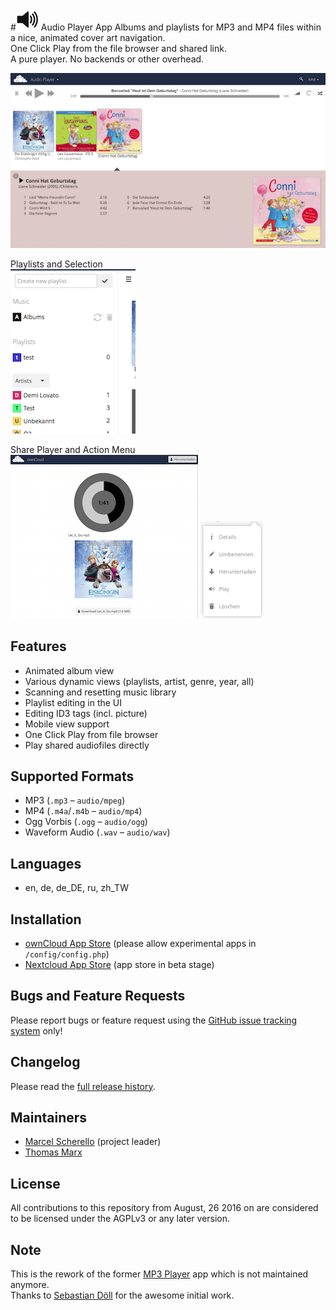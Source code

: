 #![](https://github.com/Rello/screenshots/blob/master/Audioplayer_Icon_30.png) Audio Player App
Albums and playlists for MP3 and MP4 files within a nice, animated cover art navigation.<br>
One Click Play from the file browser and shared link.<br>
A pure player. No backends or other overhead.

![](https://github.com/Rello/screenshots/blob/master/audioplayer_main.png)<br>

Playlists and Selection<br>
![](https://github.com/Rello/screenshots/blob/master/audioplayer_lists.png)<br>

Share Player and Action Menu<br>
![](https://github.com/Rello/screenshots/blob/master/audioplayer_share.png) ![](https://github.com/Rello/screenshots/blob/master/audioplayer_actions.png)<br>

## Features
- Animated album view
- Various dynamic views (playlists, artist, genre, year, all)
- Scanning and resetting music library
- Playlist editing in the UI
- Editing ID3 tags (incl. picture)
- Mobile view support
- One Click Play from file browser
- Play shared audiofiles directly

## Supported Formats
- MP3 (`.mp3` – `audio/mpeg`)
- MP4 (`.m4a`/`.m4b` – `audio/mp4`)
- Ogg Vorbis (`.ogg` – `audio/ogg`)
- Waveform Audio (`.wav` – `audio/wav`)

## Languages
- en, de, de_DE, ru, zh_TW

## Installation
- [ownCloud App Store](https://apps.owncloud.com/content/show.php?content=174738) (please allow experimental apps in `/config/config.php`)
- [Nextcloud App Store](https://apps.nextcloud.com/) (app store in beta stage)

## Bugs and Feature Requests

Please report bugs or feature request using the [GitHub issue tracking system](https://github.com/Rello/audioplayer/issues) only!

## Changelog

Please read the [full release history](https://github.com/Rello/audioplayer/blob/master/CHANGELOG.md).

## Maintainers
- [Marcel Scherello](https://github.com/Rello) (project leader)
- [Thomas Marx](https://github.com/xraMsamohT)

## License

All contributions to this repository from August, 26 2016 on are considered to be licensed under the AGPLv3 or any later version.

## Note
This is the rework of the former [MP3 Player](https://github.com/libasys/audios) app which is not maintained anymore.<br>
Thanks to [Sebastian Döll](https://github.com/libasys) for the awesome initial work.
